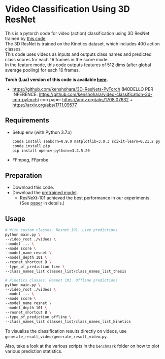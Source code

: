 # Video Classification Using 3D ResNet
This is a pytorch code for video (action) classification using 3D ResNet trained by [this code](https://github.com/kenshohara/3D-ResNets-PyTorch).  
The 3D ResNet is trained on the Kinetics dataset, which includes 400 action classes.  
This code uses videos as inputs and outputs class names and predicted class scores for each 16 frames in the score mode.  
In the feature mode, this code outputs features of 512 dims (after global average pooling) for each 16 frames.  

**Torch (Lua) version of this code is available [here](https://github.com/kenshohara/video-classification-3d-cnn).**

- https://github.com/kenshohara/3D-ResNets-PyTorch (MODELLO PER INFERENCE: https://github.com/kenshohara/video-classification-3d-cnn-pytorch) con paper https://arxiv.org/abs/1708.07632 + https://arxiv.org/abs/1711.09577

## Requirements
- Setup env (with Python 3.7.x)

  ```bash
  conda install seaborn=0.9.0 matplotlib=3.0.3 scikit-learn=0.21.2 pytorch=1.0.0 torchvision=0.2.1 cuda80=1.0 -c soumith
  conda install pip
  pip install opencv-python==3.4.5.20
  ```
- FFmpeg, FFprobe

## Preparation
* Download this code.
* Download the [pretrained model](https://drive.google.com/drive/folders/1zvl89AgFAApbH0At-gMuZSeQB_LpNP-M?usp=sharing).  
  * ResNeXt-101 achieved the best performance in our experiments. (See [paper](https://arxiv.org/abs/1711.09577) in details.)

## Usage
```bash
# With custom classes. Resnet 101. Live predictions
python main.py \
--video_root ./videos \
--model ... \
--mode score \
--model_name resnet \
--model_depth 101 \
--resnet_shortcut B \
--type_of_prediction live \
--class_names_list classes_list/class_names_list_thesis

# Kinetics classes. Resnet 101. Offline predictions
python main.py \
--video_root ./videos \
--model ... \
--mode score \
--model_name resnet \
--model_depth 101 \
--resnet_shortcut B \
--type_of_prediction offline \
--class_names_list classes_list/class_names_list_kinetics
```
To visualize the classification results directly on videos, use ```generate_result_video/generate_result_video.py```.

Also, take a look at the various scripts in the `benchmark` folder on how to plot various prediction statistics.